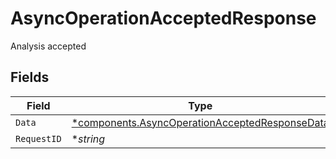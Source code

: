 # AsyncOperationAcceptedResponse

Analysis accepted


## Fields

| Field                                                                                                           | Type                                                                                                            | Required                                                                                                        | Description                                                                                                     | Example                                                                                                         |
| --------------------------------------------------------------------------------------------------------------- | --------------------------------------------------------------------------------------------------------------- | --------------------------------------------------------------------------------------------------------------- | --------------------------------------------------------------------------------------------------------------- | --------------------------------------------------------------------------------------------------------------- |
| `Data`                                                                                                          | [*components.AsyncOperationAcceptedResponseData](../../models/components/asyncoperationacceptedresponsedata.md) | :heavy_minus_sign:                                                                                              | N/A                                                                                                             |                                                                                                                 |
| `RequestID`                                                                                                     | **string*                                                                                                       | :heavy_minus_sign:                                                                                              | N/A                                                                                                             | 17c3b70c5096df0e77e838323abb7029                                                                                |